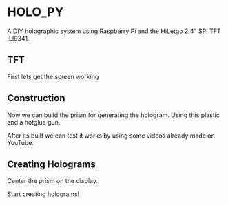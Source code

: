 # HOLO_PY
A DIY holographic system using Raspberry Pi and the HiLetgo 2.4" SPI TFT ILI9341. 


## TFT
First lets get the screen working


## Construction 
Now we can build the prism for generating the hologram. Using this plastic and a hotglue gun. 

After its built we can test it works by using some videos already made on YouTube. 

## Creating Holograms 
Center the prism on the display. 


Start creating holograms!